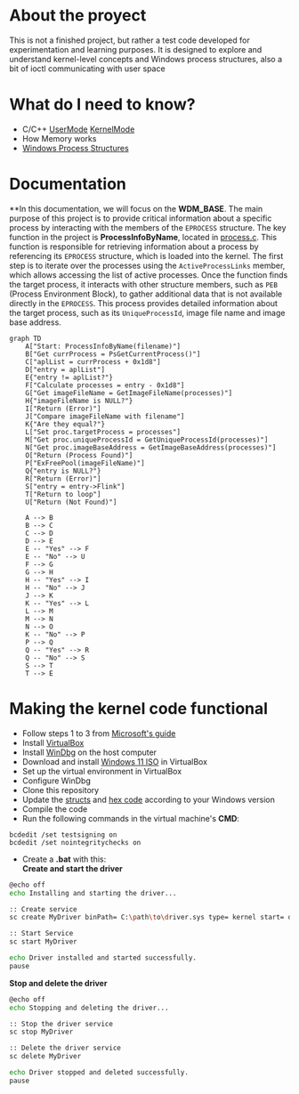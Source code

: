 # About the proyect
This is not a finished project, but rather a test code developed for experimentation and learning purposes. It is designed to explore and understand kernel-level concepts and Windows process structures, also a bit of ioctl communicating with user space
# What do I need to know?
- C/C++ [UserMode](https://learn.microsoft.com/en-us/cpp/?view=msvc-170) [KernelMode](https://learn.microsoft.com/en-us/windows-hardware/drivers/)
- How Memory works
- [Windows Process Structures](https://www.vergiliusproject.com/)
# Documentation
**In this documentation, we will focus on the **WDM_BASE**. The main purpose of this project is to provide critical information about a specific process by interacting with the members of the `EPROCESS` structure. The key function in the project is **ProcessInfoByName**, located in [process.c](https://github.com/lucasbuyatti/BASE/blob/master/WDM_BASE/src/proc/process.c).
This function is responsible for retrieving information about a process by referencing its `EPROCESS` structure, which is loaded into the kernel. The first step is to iterate over the processes using the `ActiveProcessLinks` member, which allows accessing the list of active processes.
Once the function finds the target process, it interacts with other structure members, such as `PEB` (Process Environment Block), to gather additional data that is not available directly in the `EPROCESS`. This process provides detailed information about the target process, such as its `UniqueProcessId`, image file name and image base address.


```mermaid
graph TD
    A["Start: ProcessInfoByName(filename)"]
    B["Get currProcess = PsGetCurrentProcess()"]
    C["aplList = currProcess + 0x1d8"]
    D["entry = aplList"]
    E{"entry != aplList?"}
    F["Calculate processes = entry - 0x1d8"]
    G["Get imageFileName = GetImageFileName(processes)"]
    H{"imageFileName is NULL?"}
    I["Return (Error)"]
    J["Compare imageFileName with filename"]
    K{"Are they equal?"}
    L["Set proc.targetProcess = processes"]
    M["Get proc.uniqueProcessId = GetUniqueProcessId(processes)"]
    N["Get proc.imageBaseAddress = GetImageBaseAddress(processes)"]
    O["Return (Process Found)"]
    P["ExFreePool(imageFileName)"]
    Q{"entry is NULL?"}
    R["Return (Error)"]
    S["entry = entry->Flink"]
    T["Return to loop"]
    U["Return (Not Found)"]
    
    A --> B  
    B --> C  
    C --> D  
    D --> E  
    E -- "Yes" --> F  
    E -- "No" --> U  
    F --> G  
    G --> H  
    H -- "Yes" --> I  
    H -- "No" --> J  
    J --> K  
    K -- "Yes" --> L  
    L --> M  
    M --> N  
    N --> O  
    K -- "No" --> P  
    P --> Q  
    Q -- "Yes" --> R  
    Q -- "No" --> S  
    S --> T  
    T --> E  
```

# Making the kernel code functional
- Follow steps 1 to 3 from [Microsoft's guide](https://learn.microsoft.com/en-us/windows-hardware/drivers/download-the-wdk)
- Install [VirtualBox](https://www.virtualbox.org/)
- Install [WinDbg](https://learn.microsoft.com/en-us/windows-hardware/drivers/debugger/) on the host computer
- Download and install [Windows 11 ISO](https://www.microsoft.com/es-es/software-download/windows11) in VirtualBox
- Set up the virtual environment in VirtualBox
- Configure WinDbg
- Clone this repository
- Update the [structs](https://github.com/lucasbuyatti/BASE/blob/master/WDM_BASE/src/global/struct.h) and [hex code](https://github.com/lucasbuyatti/BASE/blob/master/WDM_BASE/src/global/struct.h) according to your Windows version
- Compile the code
- Run the following commands in the virtual machine's **CMD**:  
```shell
bcdedit /set testsigning on  
bcdedit /set nointegritychecks on
```
 - Create a **.bat** with this: <br>
 **Create and start the driver**
```sh
@echo off
echo Installing and starting the driver...

:: Create service
sc create MyDriver binPath= C:\path\to\driver.sys type= kernel start= demand

:: Start Service
sc start MyDriver

echo Driver installed and started successfully.
pause
```
 **Stop and delete the driver**
```sh
@echo off
echo Stopping and deleting the driver...

:: Stop the driver service
sc stop MyDriver

:: Delete the driver service
sc delete MyDriver

echo Driver stopped and deleted successfully.
pause
```


